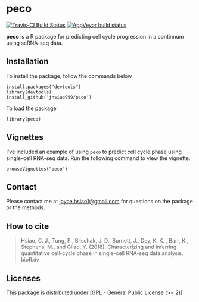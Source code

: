 # peco

[![Travis-CI Build Status](https://travis-ci.com/jhsiao999/peco.svg?branch=master)](https://travis-ci.com/jhsiao999/peco)
[![AppVeyor build status](https://ci.appveyor.com/api/projects/status/github/jhsiao999/peco?branch=master&svg=true)](https://ci.appveyor.com/project/jhsiao999/peco)

**peco** is a R package for predicting cell cycle progression in a
continnum using scRNA-seq data.

## Installation 

To install the package, follow the commands below 

```
install.packages("devtools")
library(devtools)
install_github('jhsiao999/peco')
```

To load the package

```
library(peco)
```

## Vignettes

I've included an example of using `peco` to predict cell cycle phase
using single-cell RNA-seq data. Run the following command to view the
vignette.

```
browseVignettes("peco")
```

## Contact

Please contact me at [joyce.hsiao1@gmail.com](joyce.hsiao1@gmail.com)
for questions on the package or the methods.

## How to cite

> Hsiao, C. J., Tung, P., Blischak, J. D., Burnett, J., Dey, K. K. ,
> Barr, K., Stephens, M., and Gilad, Y. (2018). Characterizing and
> inferring quantitative cell-cycle phase in single-cell RNA-seq data
> analysis. bioRxiv

## Licenses

This package is distributed under [GPL - General Public License (>= 2)]

